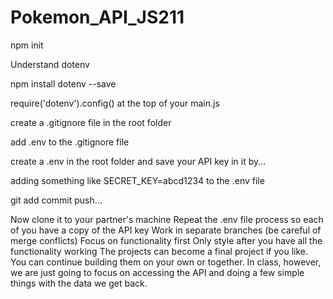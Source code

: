 # Pokemon_API_JS211


npm init

Understand dotenv

npm install dotenv --save

require('dotenv').config() at the top of your main.js

create a .gitignore file in the root folder

add .env to the .gitignore file

create a .env in the root folder and save your API key in it by...

adding something like SECRET_KEY=abcd1234 to the .env file

git add commit push...

Now clone it to your partner's machine
Repeat the .env file process so each of you have a copy of the API key
Work in separate branches (be careful of merge conflicts)
Focus on functionality first
Only style after you have all the functionality working
The projects can become a final project if you like. You can continue building them on your own or together. In class, however, we are just going to focus on accessing the API and doing a few simple things with the data we get back.






<!-- Create a collector catalog of all the characters a person has/wants to collect. -->